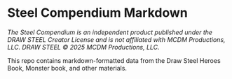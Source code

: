 # Steel Compendium Markdown

_The Steel Compendium is an independent product published under the DRAW STEEL Creator License and is not affiliated with MCDM Productions, LLC. DRAW STEEL © 2025 MCDM Productions, LLC._

This repo contains markdown-formatted data from the Draw Steel Heroes Book, Monster book, and other materials.

